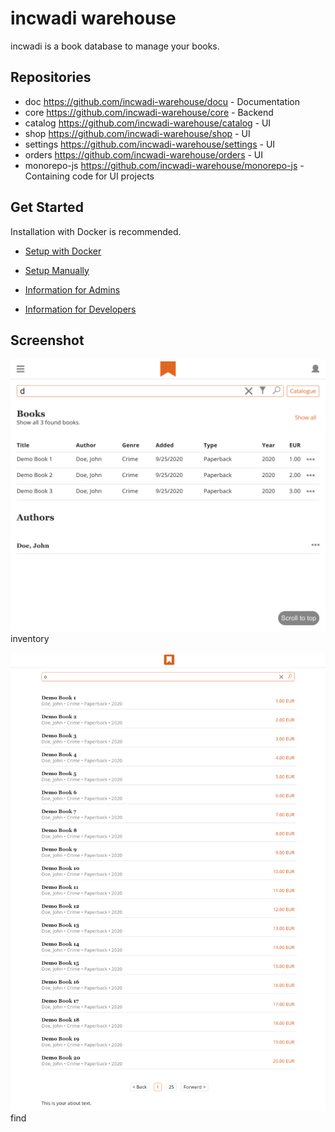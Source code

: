 # incwadi warehouse

incwadi is a book database to manage your books.

## Repositories

- doc <https://github.com/incwadi-warehouse/docu> - Documentation
- core <https://github.com/incwadi-warehouse/core> - Backend
- catalog <https://github.com/incwadi-warehouse/catalog> - UI
- shop <https://github.com/incwadi-warehouse/shop> - UI
- settings <https://github.com/incwadi-warehouse/settings> - UI
- orders <https://github.com/incwadi-warehouse/orders> - UI
- monorepo-js <https://github.com/incwadi-warehouse/monorepo-js> - Containing code for UI projects

## Get Started

Installation with Docker is recommended.

- [Setup with Docker](setup/docker.md)
- [Setup Manually](setup/manual.md)

- [Information for Admins](admin/)
- [Information for Developers](dev/)

## Screenshot

![inventory](screenshot-inventory.png)
inventory

![find](screenshot-find.png)
find
